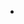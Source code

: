 - <!---👋 Hi, I’m @R-Rjn
- 👀 I’m interested in Machine learning and AI.
- 🌱 I’m currently learning C, C++, Python , javascript and so on.
- 💞️ I’m looking to collaborate on ...
- 📫 You can reach me on - 
--->
<!---
R-Rjn/R-Rjn is a ✨ special ✨ repository because its `README.md` (this file) appears on your GitHub profile.
You can click the Preview link to take a look at your changes.
--->
